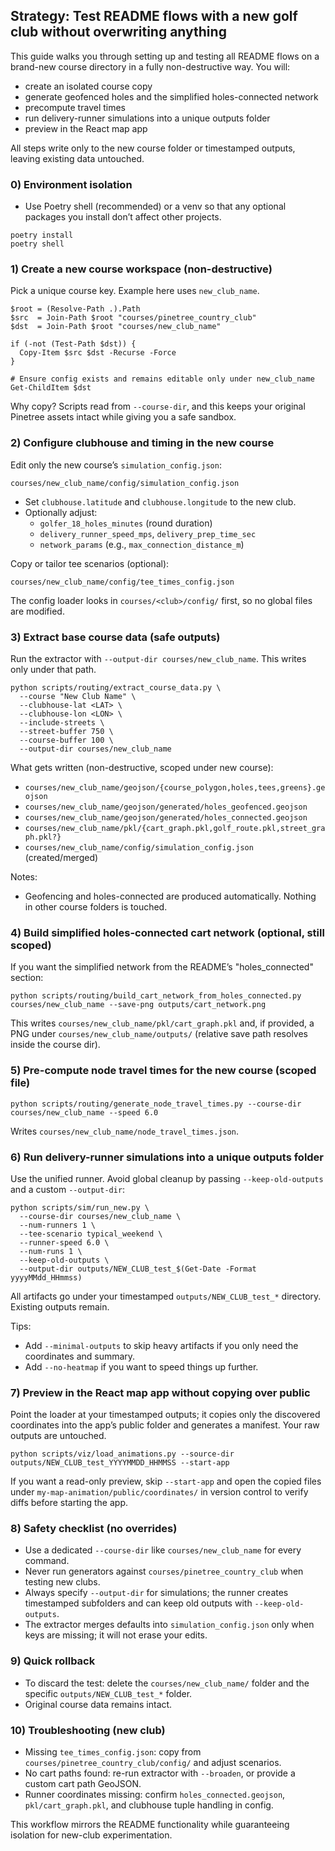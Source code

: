 ## Strategy: Test README flows with a new golf club without overwriting anything

This guide walks you through setting up and testing all README flows on a brand-new course directory in a fully non-destructive way. You will:
- create an isolated course copy
- generate geofenced holes and the simplified holes-connected network
- precompute travel times
- run delivery-runner simulations into a unique outputs folder
- preview in the React map app

All steps write only to the new course folder or timestamped outputs, leaving existing data untouched.

### 0) Environment isolation
- Use Poetry shell (recommended) or a venv so that any optional packages you install don’t affect other projects.
```
poetry install
poetry shell
```

### 1) Create a new course workspace (non-destructive)
Pick a unique course key. Example here uses `new_club_name`.
```
$root = (Resolve-Path .).Path
$src  = Join-Path $root "courses/pinetree_country_club"
$dst  = Join-Path $root "courses/new_club_name"

if (-not (Test-Path $dst)) {
  Copy-Item $src $dst -Recurse -Force
}

# Ensure config exists and remains editable only under new_club_name
Get-ChildItem $dst
```

Why copy? Scripts read from `--course-dir`, and this keeps your original Pinetree assets intact while giving you a safe sandbox.

### 2) Configure clubhouse and timing in the new course
Edit only the new course’s `simulation_config.json`:
```
courses/new_club_name/config/simulation_config.json
```
- Set `clubhouse.latitude` and `clubhouse.longitude` to the new club.
- Optionally adjust:
  - `golfer_18_holes_minutes` (round duration)
  - `delivery_runner_speed_mps`, `delivery_prep_time_sec`
  - `network_params` (e.g., `max_connection_distance_m`)

Copy or tailor tee scenarios (optional):
```
courses/new_club_name/config/tee_times_config.json
```

The config loader looks in `courses/<club>/config/` first, so no global files are modified.

### 3) Extract base course data (safe outputs)
Run the extractor with `--output-dir courses/new_club_name`. This writes only under that path.
```
python scripts/routing/extract_course_data.py \
  --course "New Club Name" \
  --clubhouse-lat <LAT> \
  --clubhouse-lon <LON> \
  --include-streets \
  --street-buffer 750 \
  --course-buffer 100 \
  --output-dir courses/new_club_name
```

What gets written (non-destructive, scoped under new course):
- `courses/new_club_name/geojson/{course_polygon,holes,tees,greens}.geojson`
- `courses/new_club_name/geojson/generated/holes_geofenced.geojson`
- `courses/new_club_name/geojson/generated/holes_connected.geojson`
- `courses/new_club_name/pkl/{cart_graph.pkl,golf_route.pkl,street_graph.pkl?}`
- `courses/new_club_name/config/simulation_config.json` (created/merged)

Notes:
- Geofencing and holes-connected are produced automatically. Nothing in other course folders is touched.

### 4) Build simplified holes-connected cart network (optional, still scoped)
If you want the simplified network from the README’s "holes_connected" section:
```
python scripts/routing/build_cart_network_from_holes_connected.py courses/new_club_name --save-png outputs/cart_network.png
```
This writes `courses/new_club_name/pkl/cart_graph.pkl` and, if provided, a PNG under `courses/new_club_name/outputs/` (relative save path resolves inside the course dir).

### 5) Pre-compute node travel times for the new course (scoped file)
```
python scripts/routing/generate_node_travel_times.py --course-dir courses/new_club_name --speed 6.0
```
Writes `courses/new_club_name/node_travel_times.json`.

### 6) Run delivery-runner simulations into a unique outputs folder
Use the unified runner. Avoid global cleanup by passing `--keep-old-outputs` and a custom `--output-dir`:
```
python scripts/sim/run_new.py \
  --course-dir courses/new_club_name \
  --num-runners 1 \
  --tee-scenario typical_weekend \
  --runner-speed 6.0 \
  --num-runs 1 \
  --keep-old-outputs \
  --output-dir outputs/NEW_CLUB_test_$(Get-Date -Format yyyyMMdd_HHmmss)
```
All artifacts go under your timestamped `outputs/NEW_CLUB_test_*` directory. Existing outputs remain.

Tips:
- Add `--minimal-outputs` to skip heavy artifacts if you only need the coordinates and summary.
- Add `--no-heatmap` if you want to speed things up further.

### 7) Preview in the React map app without copying over public
Point the loader at your timestamped outputs; it copies only the discovered coordinates into the app’s public folder and generates a manifest. Your raw outputs are untouched.
```
python scripts/viz/load_animations.py --source-dir outputs/NEW_CLUB_test_YYYYMMDD_HHMMSS --start-app
```

If you want a read-only preview, skip `--start-app` and open the copied files under `my-map-animation/public/coordinates/` in version control to verify diffs before starting the app.

### 8) Safety checklist (no overrides)
- Use a dedicated `--course-dir` like `courses/new_club_name` for every command.
- Never run generators against `courses/pinetree_country_club` when testing new clubs.
- Always specify `--output-dir` for simulations; the runner creates timestamped subfolders and can keep old outputs with `--keep-old-outputs`.
- The extractor merges defaults into `simulation_config.json` only when keys are missing; it will not erase your edits.

### 9) Quick rollback
- To discard the test: delete the `courses/new_club_name/` folder and the specific `outputs/NEW_CLUB_test_*` folder.
- Original course data remains intact.

### 10) Troubleshooting (new club)
- Missing `tee_times_config.json`: copy from `courses/pinetree_country_club/config/` and adjust scenarios.
- No cart paths found: re-run extractor with `--broaden`, or provide a custom cart path GeoJSON.
- Runner coordinates missing: confirm `holes_connected.geojson`, `pkl/cart_graph.pkl`, and clubhouse tuple handling in config.

This workflow mirrors the README functionality while guaranteeing isolation for new-club experimentation.


